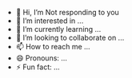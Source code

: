 - 👋 Hi, I’m Not responding to you
- 👀 I’m interested in ...
- 🌱 I’m currently learning ...
- 💞️ I’m looking to collaborate on ...
- 📫 How to reach me ...
- 😄 Pronouns: ...
- ⚡ Fun fact: ...

<!---
NotUrBussines/NotUrBussines is a ✨ special ✨ repository because its `README.md` (this file) appears on your GitHub profile.
You can click the Preview link to take a look at your changes.
--->
